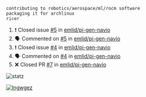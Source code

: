 ```
contributing to robotics/aerospace/ml/rocm software
packaging it for archlinux
ricer
```

<!--START_SECTION:activity-->
1. ❗️ Closed issue [#5](https://github.com/emlid/pi-gen-navio/issues/5) in [emlid/pi-gen-navio](https://github.com/emlid/pi-gen-navio)
2. 🗣 Commented on [#5](https://github.com/emlid/pi-gen-navio/issues/5) in [emlid/pi-gen-navio](https://github.com/emlid/pi-gen-navio)
3. ❗️ Closed issue [#4](https://github.com/emlid/pi-gen-navio/issues/4) in [emlid/pi-gen-navio](https://github.com/emlid/pi-gen-navio)
4. 🗣 Commented on [#4](https://github.com/emlid/pi-gen-navio/issues/4) in [emlid/pi-gen-navio](https://github.com/emlid/pi-gen-navio)
5. ❌ Closed PR [#7](https://github.com/emlid/pi-gen-navio/pull/7) in [emlid/pi-gen-navio](https://github.com/emlid/pi-gen-navio)
<!--END_SECTION:activity-->


![statz](https://github-readme-stats.vercel.app/api?username=acxz&include_all_commits=true&show_icons=true)

[![lngwgez](https://github-readme-stats.vercel.app/api/top-langs/?username=acxz&layout=compact)](https://github.com/acxz/github-readme-stats)


<!--
**acxz/acxz** is a ✨ _special_ ✨ repository because its `README.md` (this file) appears on your GitHub profile.

Here are some ideas to get you started:

- 🔭 I’m currently working on ...
- 🌱 I’m currently learning ...
- 👯 I’m looking to collaborate on ...
- 🤔 I’m looking for help with ...
- 💬 Ask me about ...
- 📫 How to reach me: ...
- 😄 Pronouns: ...
- ⚡ Fun fact: ...
-->
